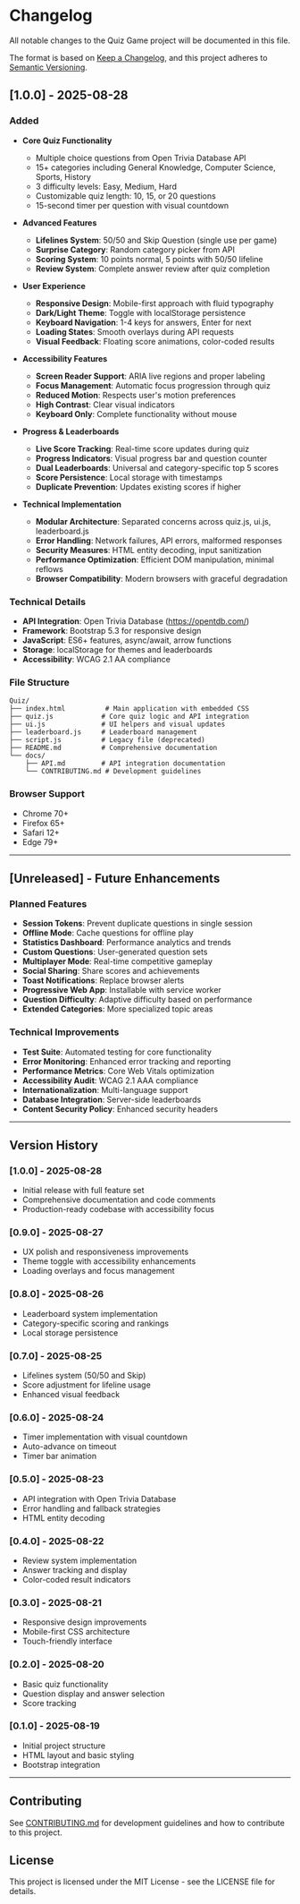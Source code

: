 # Changelog

All notable changes to the Quiz Game project will be documented in this file.

The format is based on [Keep a Changelog](https://keepachangelog.com/en/1.0.0/),
and this project adheres to [Semantic Versioning](https://semver.org/spec/v2.0.0.html).

## [1.0.0] - 2025-08-28

### Added
- **Core Quiz Functionality**
  - Multiple choice questions from Open Trivia Database API
  - 15+ categories including General Knowledge, Computer Science, Sports, History
  - 3 difficulty levels: Easy, Medium, Hard
  - Customizable quiz length: 10, 15, or 20 questions
  - 15-second timer per question with visual countdown

- **Advanced Features**
  - **Lifelines System**: 50/50 and Skip Question (single use per game)
  - **Surprise Category**: Random category picker from API
  - **Scoring System**: 10 points normal, 5 points with 50/50 lifeline
  - **Review System**: Complete answer review after quiz completion

- **User Experience**
  - **Responsive Design**: Mobile-first approach with fluid typography
  - **Dark/Light Theme**: Toggle with localStorage persistence
  - **Keyboard Navigation**: 1-4 keys for answers, Enter for next
  - **Loading States**: Smooth overlays during API requests
  - **Visual Feedback**: Floating score animations, color-coded results

- **Accessibility Features**
  - **Screen Reader Support**: ARIA live regions and proper labeling
  - **Focus Management**: Automatic focus progression through quiz
  - **Reduced Motion**: Respects user's motion preferences
  - **High Contrast**: Clear visual indicators
  - **Keyboard Only**: Complete functionality without mouse

- **Progress & Leaderboards**
  - **Live Score Tracking**: Real-time score updates during quiz
  - **Progress Indicators**: Visual progress bar and question counter
  - **Dual Leaderboards**: Universal and category-specific top 5 scores
  - **Score Persistence**: Local storage with timestamps
  - **Duplicate Prevention**: Updates existing scores if higher

- **Technical Implementation**
  - **Modular Architecture**: Separated concerns across quiz.js, ui.js, leaderboard.js
  - **Error Handling**: Network failures, API errors, malformed responses
  - **Security Measures**: HTML entity decoding, input sanitization
  - **Performance Optimization**: Efficient DOM manipulation, minimal reflows
  - **Browser Compatibility**: Modern browsers with graceful degradation

### Technical Details
- **API Integration**: Open Trivia Database (https://opentdb.com/)
- **Framework**: Bootstrap 5.3 for responsive design
- **JavaScript**: ES6+ features, async/await, arrow functions
- **Storage**: localStorage for themes and leaderboards
- **Accessibility**: WCAG 2.1 AA compliance

### File Structure
```
Quiz/
├── index.html          # Main application with embedded CSS
├── quiz.js            # Core quiz logic and API integration
├── ui.js              # UI helpers and visual updates
├── leaderboard.js     # Leaderboard management
├── script.js          # Legacy file (deprecated)
├── README.md          # Comprehensive documentation
└── docs/
    ├── API.md         # API integration documentation
    └── CONTRIBUTING.md # Development guidelines
```

### Browser Support
- Chrome 70+
- Firefox 65+
- Safari 12+
- Edge 79+

---

## [Unreleased] - Future Enhancements

### Planned Features
- **Session Tokens**: Prevent duplicate questions in single session
- **Offline Mode**: Cache questions for offline play
- **Statistics Dashboard**: Performance analytics and trends
- **Custom Questions**: User-generated question sets
- **Multiplayer Mode**: Real-time competitive gameplay
- **Social Sharing**: Share scores and achievements
- **Toast Notifications**: Replace browser alerts
- **Progressive Web App**: Installable with service worker
- **Question Difficulty**: Adaptive difficulty based on performance
- **Extended Categories**: More specialized topic areas

### Technical Improvements
- **Test Suite**: Automated testing for core functionality
- **Error Monitoring**: Enhanced error tracking and reporting
- **Performance Metrics**: Core Web Vitals optimization
- **Accessibility Audit**: WCAG 2.1 AAA compliance
- **Internationalization**: Multi-language support
- **Database Integration**: Server-side leaderboards
- **Content Security Policy**: Enhanced security headers

---

## Version History

### [1.0.0] - 2025-08-28
- Initial release with full feature set
- Comprehensive documentation and code comments
- Production-ready codebase with accessibility focus

### [0.9.0] - 2025-08-27
- UX polish and responsiveness improvements
- Theme toggle with accessibility enhancements
- Loading overlays and focus management

### [0.8.0] - 2025-08-26
- Leaderboard system implementation
- Category-specific scoring and rankings
- Local storage persistence

### [0.7.0] - 2025-08-25
- Lifelines system (50/50 and Skip)
- Score adjustment for lifeline usage
- Enhanced visual feedback

### [0.6.0] - 2025-08-24
- Timer implementation with visual countdown
- Auto-advance on timeout
- Timer bar animation

### [0.5.0] - 2025-08-23
- API integration with Open Trivia Database
- Error handling and fallback strategies
- HTML entity decoding

### [0.4.0] - 2025-08-22
- Review system implementation
- Answer tracking and display
- Color-coded result indicators

### [0.3.0] - 2025-08-21
- Responsive design improvements
- Mobile-first CSS architecture
- Touch-friendly interface

### [0.2.0] - 2025-08-20
- Basic quiz functionality
- Question display and answer selection
- Score tracking

### [0.1.0] - 2025-08-19
- Initial project structure
- HTML layout and basic styling
- Bootstrap integration

---

## Contributing

See [CONTRIBUTING.md](./docs/CONTRIBUTING.md) for development guidelines and how to contribute to this project.

## License

This project is licensed under the MIT License - see the LICENSE file for details.
